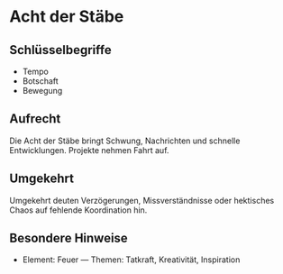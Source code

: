 # Acht der Stäbe

## Schlüsselbegriffe
- Tempo
- Botschaft
- Bewegung

## Aufrecht
Die Acht der Stäbe bringt Schwung, Nachrichten und schnelle Entwicklungen. Projekte nehmen Fahrt auf.

## Umgekehrt
Umgekehrt deuten Verzögerungen, Missverständnisse oder hektisches Chaos auf fehlende Koordination hin.

## Besondere Hinweise
- Element: Feuer — Themen: Tatkraft, Kreativität, Inspiration
